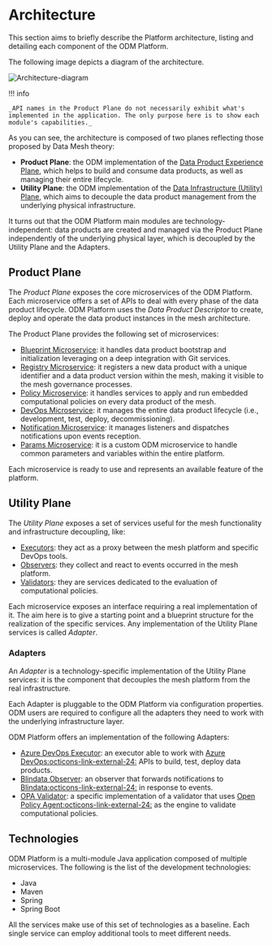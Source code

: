 # Architecture

This section aims to briefly describe the Platform architecture, listing and detailing each component of the ODM Platform.

The following image depicts a diagram of the architecture.

![Architecture-diagram](../images/architecture/architecture.png)


!!! info

    _API names in the Product Plane do not necessarily exhibit what's implemented in the application. The only purpose here is to show each module's capabilities._

As you can see, the architecture is composed of two planes reflecting those proposed by Data Mesh theory:

* **Product Plane**: the ODM implementation of the [Data Product Experience Plane](../concepts/logical-planes/data-product-experience-plane.md), which helps to build and consume data products, as well as managing their entire lifecycle. 
* **Utility Plane**: the ODM implementation of the [Data Infrastructure (Utility) Plane](../concepts/logical-planes/utility-plane.md), which aims to decouple the data product management from the underlying physical infrastructure.

It turns out that the ODM Platform main modules are technology-independent: data products are created and managed via the Product Plane independently of the underlying physical layer, which is decoupled by the Utility Plane and the Adapters.


## Product Plane

The *Product Plane* exposes the core microservices of the ODM Platform. Each microservice offers a set of APIs to deal with every phase of the data product lifecycle. ODM Platform uses the *Data Product Descriptor* to create, deploy and operate the data product instances in the mesh architecture.

The Product Plane provides the following set of microservices:

* [Blueprint Microservice](./product-plane/blueprint.md): it handles data product bootstrap and initialization leveraging on a deep integration with Git services.
* [Registry Microservice](./product-plane/registry.md): it registers a new data product with a unique identifier and a data product version within the mesh, making it visible to the mesh governance processes.
* [Policy Microservice](./product-plane/policy.md): it handles services to apply and run embedded computational policies on every data product of the mesh.
* [DevOps Microservice](./product-plane/devops.md): it manages the entire data product lifecycle (i.e., development, test, deploy, decommissioning).
* [Notification Microservice](./product-plane/notification.md): it manages listeners and dispatches notifications upon events reception.
* [Params Microservice](./product-plane/params.md): it is a custom ODM microservice to handle common parameters and variables within the entire platform.

Each microservice is ready to use and represents an available feature of the platform.


## Utility Plane

The *Utility Plane* exposes a set of services useful for the mesh functionality and infrastructure decoupling, like:

* [Executors](./utility-plane/executor/index.md): they act as a proxy between the mesh platform and specific DevOps tools.
* [Observers](./utility-plane/observer/index.md): they collect and react to events occurred in the mesh platform.
* [Validators](utility-plane/validator/index.md): they are services dedicated to the evaluation of computational policies.

Each microservice exposes an interface requiring a real implementation of it. The aim here is to give a starting point and a blueprint structure for the realization of the specific services. Any implementation of the Utility Plane services is called *Adapter*.

### Adapters

An *Adapter* is a technology-specific implementation of the Utility Plane services: it is the component that decouples the mesh platform from the real infrastructure.

Each Adapter is pluggable to the ODM Platform via configuration properties. ODM users are required to configure all the adapters they need to work with the underlying infrastructure layer.

ODM Platform offers an implementation of the following Adapters:

* [Azure DevOps Executor](./utility-plane/executor/adapters/executor-azuredevops.md): an executor able to work with <a href="https://azure.microsoft.com/en-us/products/devops/" target="_blank">Azure DevOps:octicons-link-external-24:</a> APIs to build, test, deploy data products.
* [Blindata Observer](./utility-plane/observer/adapters/blindata.md): an observer that forwards notifications to <a href="https://blindata.io/"
target="_blank">Blindata:octicons-link-external-24:</a> in response to events. 
* [OPA Validator](utility-plane/validator/adapters/opa.md): a specific implementation of a validator that uses <a href="https://www.openpolicyagent.org/" target="_blank">Open Policy Agent:octicons-link-external-24:</a> as the engine to validate computational policies.

## Technologies

ODM Platform is a multi-module Java application composed of multiple microservices. The following is the list of the development technologies: 

* Java
* Maven
* Spring
* Spring Boot

All the services make use of this set of technologies as a baseline. Each single service can employ additional tools to meet different needs.